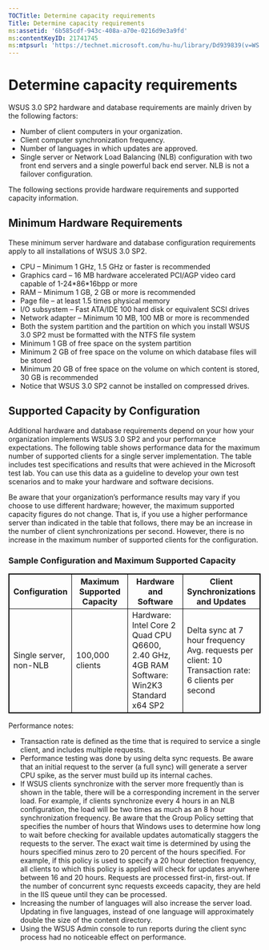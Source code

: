 ```yaml
---
TOCTitle: Determine capacity requirements
Title: Determine capacity requirements
ms:assetid: '6b585cdf-943c-408a-a70e-0216d9e3a9fd'
ms:contentKeyID: 21741745
ms:mtpsurl: 'https://technet.microsoft.com/hu-hu/library/Dd939839(v=WS.10)'
---
```


Determine capacity requirements
===============================

WSUS 3.0 SP2 hardware and database requirements are mainly driven by the following factors:

-   Number of client computers in your organization.
-   Client computer synchronization frequency.
-   Number of languages in which updates are approved.
-   Single server or Network Load Balancing (NLB) configuration with two front end servers and a single powerful back end server. NLB is not a failover configuration.

The following sections provide hardware requirements and supported capacity information.

Minimum Hardware Requirements
-----------------------------

These minimum server hardware and database configuration requirements apply to all installations of WSUS 3.0 SP2.

-   CPU – Minimum 1 GHz, 1.5 GHz or faster is recommended
-   Graphics card – 16 MB hardware accelerated PCI/AGP video card capable of 1-24\*86\*16bpp or more
-   RAM – Minimum 1 GB, 2 GB or more is recommended
-   Page file – at least 1.5 times physical memory
-   I/O subsystem – Fast ATA/IDE 100 hard disk or equivalent SCSI drives
-   Network adapter – Minimum 10 MB, 100 MB or more is recommended
-   Both the system partition and the partition on which you install WSUS 3.0 SP2 must be formatted with the NTFS file system
-   Minimum 1 GB of free space on the system partition
-   Minimum 2 GB of free space on the volume on which database files will be stored
-   Minimum 20 GB of free space on the volume on which content is stored, 30 GB is recommended
-   Notice that WSUS 3.0 SP2 cannot be installed on compressed drives.

Supported Capacity by Configuration
-----------------------------------

Additional hardware and database requirements depend on your how your organization implements WSUS 3.0 SP2 and your performance expectations. The following table shows performance data for the maximum number of supported clients for a single server implementation. The table includes test specifications and results that were achieved in the Microsoft test lab. You can use this data as a guideline to develop your own test scenarios and to make your hardware and software decisions.

Be aware that your organization’s performance results may vary if you choose to use different hardware; however, the maximum supported capacity figures do not change. That is, if you use a higher performance server than indicated in the table that follows, there may be an increase in the number of client synchronizations per second. However, there is no increase in the maximum number of supported clients for the configuration.

### Sample Configuration and Maximum Supported Capacity

 
<table style="border:1px solid black;">
<colgroup>
<col width="25%" />
<col width="25%" />
<col width="25%" />
<col width="25%" />
</colgroup>
<thead>
<tr class="header">
<th style="border:1px solid black;" >Configuration</th>
<th style="border:1px solid black;" >Maximum Supported Capacity</th>
<th style="border:1px solid black;" >Hardware and Software</th>
<th style="border:1px solid black;" >Client Synchronizations and Updates</th>
</tr>
</thead>
<tbody>
<tr class="odd">
<td style="border:1px solid black;">Single server, non-NLB</td>
<td style="border:1px solid black;">100,000 clients</td>
<td style="border:1px solid black;">Hardware: Intel Core 2 Quad CPU Q6600, 2.40 GHz, 4GB RAM
Software: Win2K3 Standard x64 SP2</td>
<td style="border:1px solid black;">Delta sync at 7 hour frequency
Avg. requests per client: 10
Transaction rate: 6 clients per second</td>
</tr>
</tbody>
</table>
 

Performance notes:

-   Transaction rate is defined as the time that is required to service a single client, and includes multiple requests.
-   Performance testing was done by using delta sync requests. Be aware that an initial request to the server (a full sync) will generate a server CPU spike, as the server must build up its internal caches.
-   If WSUS clients synchronize with the server more frequently than is shown in the table, there will be a corresponding increment in the server load. For example, if clients synchronize every 4 hours in an NLB configuration, the load will be two times as much as an 8 hour synchronization frequency. Be aware that the Group Policy setting that specifies the number of hours that Windows uses to determine how long to wait before checking for available updates automatically staggers the requests to the server. The exact wait time is determined by using the hours specified minus zero to 20 percent of the hours specified. For example, if this policy is used to specify a 20 hour detection frequency, all clients to which this policy is applied will check for updates anywhere between 16 and 20 hours. Requests are processed first-in, first-out. If the number of concurrent sync requests exceeds capacity, they are held in the IIS queue until they can be processed.
-   Increasing the number of languages will also increase the server load. Updating in five languages, instead of one language will approximately double the size of the content directory.
-   Using the WSUS Admin console to run reports during the client sync process had no noticeable effect on performance.
